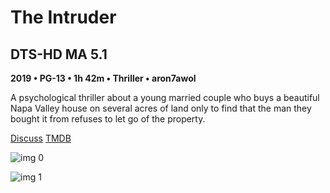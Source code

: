 # The Intruder

## DTS-HD MA 5.1

**2019 • PG-13 • 1h 42m • Thriller • aron7awol**

A psychological thriller about a young married couple who buys a beautiful Napa Valley house on several acres of land only to find that the man they bought it from refuses to let go of the property.

[Discuss](https://www.avsforum.com/threads/bass-eq-for-filtered-movies.2995212/post-58322814)  [TMDB](524247)

![img 0](https://i.imgur.com/YJPRcVF.jpg)

![img 1](https://i.imgur.com/oA4kyB8.jpg)

